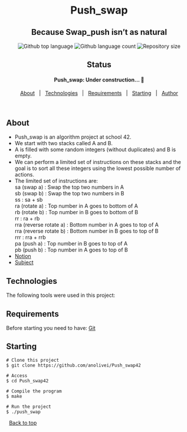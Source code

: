 <h1 align="center">Push_swap</h1>

<h2 align="center">
Because Swap_push isn’t as natural
</h2> 

<p align="center">
  <img alt="Github top language" src="https://img.shields.io/github/languages/top/anolivei/Push_swap42?color=56BEB8">

  <img alt="Github language count" src="https://img.shields.io/github/languages/count/anolivei/Push_swap42?color=56BEB8">

  <img alt="Repository size" src="https://img.shields.io/github/repo-size/anolivei/Push_swap42?color=56BEB8">

</p>

<h2 align="center"> 
Status
</h2>

<h4 align="center"> 
	Push_swap: Under construction...  🚧
</h4> 

<p align="center">
  <a href="#about">About</a> &#xa0; | &#xa0;
  <a href="#technologies">Technologies</a> &#xa0; | &#xa0;
  <a href="#requirements">Requirements</a> &#xa0; | &#xa0;
  <a href="#starting">Starting</a> &#xa0; | &#xa0;
  <a href="https://github.com/anolivei" target="_blank">Author</a>
</p>

<br>

## About ##

- Push_swap is an algorithm project at school 42.
- We start with two stacks called A and B.
- A is filled with some random integers (without duplicates) and B is empty.
- We can perform a limited set of instructions on these stacks and the goal is to sort all these integers using the lowest possible number of actions.
- The limited set of instructions are:<br>
sa (swap a) : Swap the top two numbers in A<br>
sb (swap b) : Swap the top two numbers in B<br>
ss : sa + sb<br>
ra (rotate a) : Top number in A goes to bottom of A<br>
rb (rotate b) : Top number in B goes to bottom of B<br>
rr : ra + rb<br>
rra (reverse rotate a) : Bottom number in A goes to top of A<br>
rra (reverse rotate b) : Bottom number in B goes to top of B<br>
rrr : rra + rrb<br>
pa (push a) : Top number in B goes to top of A<br>
pb (push b) : Top number in A goes to top of B<br>
- [Notion](http://bit.ly/push_swap)
- [Subject](https://github.com/anolivei/Push_swap42/blob/main/en.subject.pdf)
## Technologies ##

The following tools were used in this project:


## Requirements ##

Before starting you need to have: [Git](https://git-scm.com)

## Starting ##

```shell
# Clone this project
$ git clone https://github.com/anolivei/Push_swap42

# Access
$ cd Push_swap42

# Compile the program
$ make

# Run the project
$ ./push_swap

```
&#xa0;
<a href="#top">Back to top</a>
